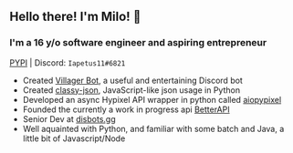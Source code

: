 ## Hello there<!-- general kenobi -->! I'm Milo! :wave:
### I'm a 16 y/o software engineer and aspiring entrepreneur
[PYPI](https://pypi.org/user/Iapetus11/) | Discord: `Iapetus11#6821`

* Created [Villager Bot](https://github.com/Villager-Dev/Villager-Bot), a useful and entertaining Discord bot
* Created [classy-json](https://github.com/Iapetus-11/classy-json), JavaScript-like json usage in Python
* Developed an async Hypixel API wrapper in python called [aiopypixel](https://github.com/Villager-Dev/aiopypixel)
* Founded the currently a work in progress api [BetterAPI](https://github.com/Iapetus-11/Better-API)
* Senior Dev at [disbots.gg](https://disbots.gg/)
* Well aquainted with Python, and familiar with some batch and Java, a little bit of Javascript/Node

<!--
### What languages do I know?
* Well acquainted with Python
* Some Java
* Some batch
* Currently learning JavaScript (Node.js specifically)
-->
